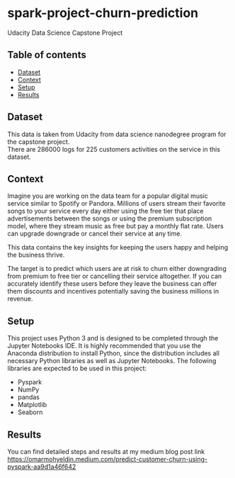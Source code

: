 # spark-project-churn-prediction
Udacity Data Science Capstone Project


## Table of contents
* [Dataset](#dataset)
* [Context](#context)
* [Setup](#setup)
* [Results](#results)

## Dataset
This data is taken from Udacity from data science nanodegree program for the capstone project.                    
There are 286000 logs for 225 customers activities on the service in this dataset. 

## Context
Imagine you are working on the data team for a popular digital music service similar to Spotify or Pandora. Millions of users stream their favorite songs to your service every day either using the free tier that place advertisements between the songs or using the premium subscription model, where they stream music as free but pay a monthly flat rate. Users can upgrade downgrade or cancel their service at any time. 

This data contains the key insights for keeping the users happy and helping the business thrive.

The target is to predict which users are at risk to churn either downgrading from premium to free tier or cancelling their service altogether. If you can accurately identify these users before they leave the business can offer them discounts and incentives potentially saving the business millions in revenue.

## Setup
This project uses Python 3 and is designed to be completed through the Jupyter Notebooks IDE. It is highly recommended that you use the Anaconda distribution to install Python, since the distribution includes all necessary Python libraries as well as Jupyter Notebooks. The following libraries are expected to be used in this project:

* Pyspark
* NumPy                                         
* pandas                                                   
* Matplotlib                                 
* Seaborn                                      

## Results
You can find detailed steps and results at my medium blog post link https://omarmohyeldin.medium.com/predict-customer-churn-using-pyspark-aa9d1a46f642
